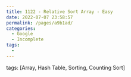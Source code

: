 ```yaml
---
title: 1122 - Relative Sort Array - Easy
date: 2022-07-07 23:58:57
permalink: /pages/a9b1ad/
categories:
  - Google
  - Incomplete
tags:
  - 
---
```

tags: [Array, Hash Table, Sorting, Counting Sort]